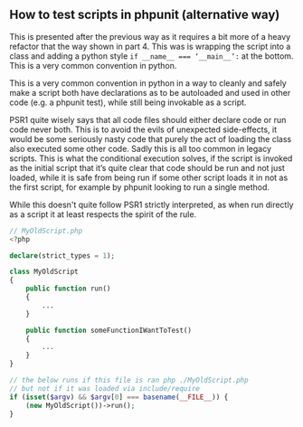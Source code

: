 ## How to test scripts in phpunit (alternative way)

This is presented after the previous way as it requires a bit more of a heavy refactor that the way shown in part 4. This was is wrapping the script into a class and adding a python style `if __name__ === ‘__main__’:` at the bottom. This is a very common convention in python.

This is a very common convention in python in a way to cleanly and safely make a script both have declarations as to be autoloaded and used in other code (e.g. a phpunit test), while still being invokable as a script.

PSR1 quite wisely says that all code files should either declare code or run code never both. This is to avoid the evils of unexpected side-effects, it would be some seriously nasty code that purely the act of loading the class also executed some other code. Sadly this is all too common in legacy scripts. This is what the conditional execution solves, if the script is invoked as the initial script that it’s quite clear that code should be run and not just loaded, while it is safe from being run if some other script loads it in not as the first script, for example by phpunit looking to run a single method.

While this doesn't quite follow PSR1 strictly interpreted, as when run directly as a script it at least respects the spirit of the rule.

```php
// MyOldScript.php
<?php

declare(strict_types = 1);

class MyOldScript
{
    public function run()
    {
        ...
    }

    public function someFunctionIWantToTest()
    {
        ...
    }
}

// the below runs if this file is ran php ./MyOldScript.php
// but not if it was loaded via include/require
if (isset($argv) && $argv[0] === basename(__FILE__)) {
    (new MyOldScript())->run();
}
```